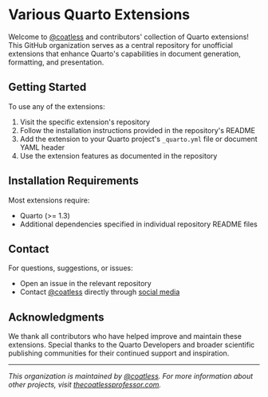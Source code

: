 # Various Quarto Extensions

Welcome to [@coatless](https://github.com/coatless) and contributors' collection of Quarto extensions! 
This GitHub organization serves as a central repository for unofficial extensions that enhance Quarto's capabilities in document generation, formatting, and presentation. 

## Getting Started

To use any of the extensions:

1. Visit the specific extension's repository
2. Follow the installation instructions provided in the repository's README
3. Add the extension to your Quarto project's `_quarto.yml` file or document YAML header
4. Use the extension features as documented in the repository

## Installation Requirements

Most extensions require:

- Quarto (>= 1.3)
- Additional dependencies specified in individual repository README files

## Contact

For questions, suggestions, or issues:

- Open an issue in the relevant repository
- Contact [@coatless](https://github.com/coatless) directly through [social media](https://thecoatlessprofessor.com/)

## Acknowledgments

We thank all contributors who have helped improve and maintain these extensions. Special thanks to the Quarto Developers and broader scientific publishing communities for their continued support and inspiration.

---

*This organization is maintained by [@coatless](https://github.com/coatless). For more information about other projects, visit [thecoatlessprofessor.com](https://thecoatlessprofessor.com).*
